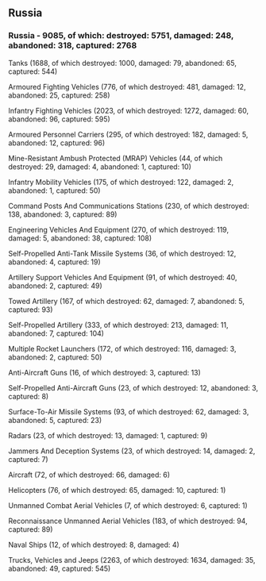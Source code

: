 
 
 ## Russia
 
 ### Russia - 9085, of which: destroyed: 5751, damaged: 248, abandoned: 318, captured: 2768

 

 

 Tanks (1688, of which destroyed: 1000, damaged: 79, abandoned: 65, captured: 544)

 Armoured Fighting Vehicles (776, of which destroyed: 481, damaged: 12, abandoned: 25, captured: 258)

 Infantry Fighting Vehicles (2023, of which destroyed: 1272, damaged: 60, abandoned: 96, captured: 595)

 Armoured Personnel Carriers (295, of which destroyed: 182, damaged: 5, abandoned: 12, captured: 96)

 Mine-Resistant Ambush Protected (MRAP) Vehicles (44, of which destroyed: 29, damaged: 4, abandoned: 1, captured: 10)

 Infantry Mobility Vehicles (175, of which destroyed: 122, damaged: 2, abandoned: 1, captured: 50)

 Command Posts And Communications Stations (230, of which destroyed: 138, abandoned: 3, captured: 89)

 Engineering Vehicles And Equipment (270, of which destroyed: 119, damaged: 5, abandoned: 38, captured: 108)

 Self-Propelled Anti-Tank Missile Systems (36, of which destroyed: 12, abandoned: 4, captured: 19)

 Artillery Support Vehicles And Equipment (91, of which destroyed: 40, abandoned: 2, captured: 49)

 Towed Artillery (167, of which destroyed: 62, damaged: 7, abandoned: 5, captured: 93)

 Self-Propelled Artillery (333, of which destroyed: 213, damaged: 11, abandoned: 7, captured: 104)

 Multiple Rocket Launchers (172, of which destroyed: 116, damaged: 3, abandoned: 2, captured: 50)

 Anti-Aircraft Guns (16, of which destroyed: 3, captured: 13)

 Self-Propelled Anti-Aircraft Guns (23, of which destroyed: 12, abandoned: 3, captured: 8)

 Surface-To-Air Missile Systems (93, of which destroyed: 62, damaged: 3, abandoned: 5, captured: 23)

 Radars (23, of which destroyed: 13, damaged: 1, captured: 9)

 Jammers And Deception Systems (23, of which destroyed: 14, damaged: 2, captured: 7)

 Aircraft (72, of which destroyed: 66, damaged: 6)

 Helicopters (76, of which destroyed: 65, damaged: 10, captured: 1)

 Unmanned Combat Aerial Vehicles (7, of which destroyed: 6, captured: 1)

 Reconnaissance Unmanned Aerial Vehicles (183, of which destroyed: 94, captured: 89)

 Naval Ships (12, of which destroyed: 8, damaged: 4)

 Trucks, Vehicles and Jeeps (2263, of which destroyed: 1634, damaged: 35, abandoned: 49, captured: 545)

